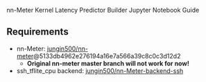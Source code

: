 nn-Meter Kernel Latency Predictor Builder Jupyter Notebook Guide

## Requirements
- nn-Meter: [jungin500/nn-meter](jungin500/nn-meter)@5133db4962e276194a16e7a566a39c8c0c3d12d2
    - **Original nn-meter master branch will not work for now!**
- ssh_tflite_cpu backend: [jungin500/nn-Meter-backend-ssh](https://github.com/jungin500/nn-Meter-backend-ssh)